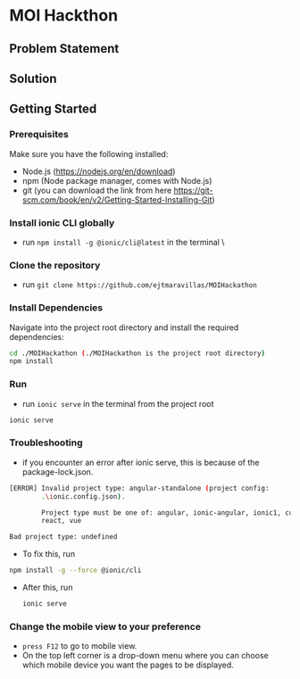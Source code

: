 # MOI Hackthon

## Problem Statement

## Solution

## Getting Started

### Prerequisites
Make sure you have the following installed:

- Node.js (https://nodejs.org/en/download)
- npm (Node package manager, comes with Node.js)
- git (you can download the link from here https://git-scm.com/book/en/v2/Getting-Started-Installing-Git)

### Install ionic CLI globally

- run `npm install -g @ionic/cli@latest` in the terminal \

### Clone the repository

- run `git clone https://github.com/ejtmaravillas/MOIHackathon`

### Install Dependencies

Navigate into the project root directory and install the required dependencies:

```bash
cd ./MOIHackathon (./MOIHackathon is the project root directory)
npm install
```

### Run

- run `ionic serve` in the terminal from the project root

```bash
ionic serve
```
### Troubleshooting

- if you encounter an error after ionic serve, this is because of the package-lock.json.

```bash
[ERROR] Invalid project type: angular-standalone (project config:
        .\ionic.config.json).

        Project type must be one of: angular, ionic-angular, ionic1, custom,   
        react, vue

Bad project type: undefined
```

- To fix this, run 
```bash
npm install -g --force @ionic/cli
```

- After this, run
  ```bash
  ionic serve
  ```
### Change the mobile view to your preference

- `press F12` to go to mobile view.
- On the top left corner is a drop-down menu where you can choose which mobile device you want the pages to be displayed.

